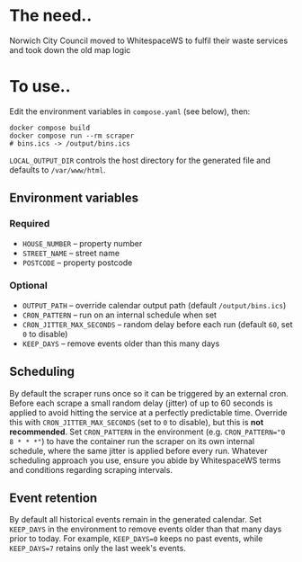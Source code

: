 # The need..

Norwich City Council moved to WhitespaceWS to fulfil their waste services and took down the old map logic

# To use..

Edit the environment variables in `compose.yaml` (see below), then:

```
docker compose build
docker compose run --rm scraper
# bins.ics -> /output/bins.ics
```

`LOCAL_OUTPUT_DIR` controls the host directory for the generated file and
defaults to `/var/www/html`.

## Environment variables

### Required

- `HOUSE_NUMBER` – property number
- `STREET_NAME` – street name
- `POSTCODE` – property postcode

### Optional

- `OUTPUT_PATH` – override calendar output path (default `/output/bins.ics`)
- `CRON_PATTERN` – run on an internal schedule when set
- `CRON_JITTER_MAX_SECONDS` – random delay before each run (default `60`, set `0` to disable)
- `KEEP_DAYS` – remove events older than this many days

## Scheduling

By default the scraper runs once so it can be triggered by an external cron.
Before each scrape a small random delay (jitter) of up to 60 seconds is applied
to avoid hitting the service at a perfectly predictable time. Override this with
`CRON_JITTER_MAX_SECONDS` (set to `0` to disable), but this is **not recommended**.
Set `CRON_PATTERN` in the environment (e.g. `CRON_PATTERN="0 8 * * *"`) to have
the container run the scraper on its own internal schedule, where the same
jitter is applied before every run. Whatever scheduling approach you use,
ensure you abide by WhitespaceWS terms and conditions regarding scraping
intervals.

## Event retention

By default all historical events remain in the generated calendar. Set
`KEEP_DAYS` in the environment to remove events older than that many days prior
to today. For example, `KEEP_DAYS=0` keeps no past events, while
`KEEP_DAYS=7` retains only the last week's events.
